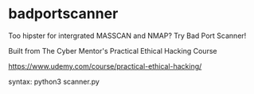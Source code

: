 # badportscanner

Too hipster for intergrated MASSCAN and NMAP? Try Bad Port Scanner!

Built from The Cyber Mentor's Practical Ethical Hacking  Course

https://www.udemy.com/course/practical-ethical-hacking/


syntax: python3 scanner.py <ip or hostname>
